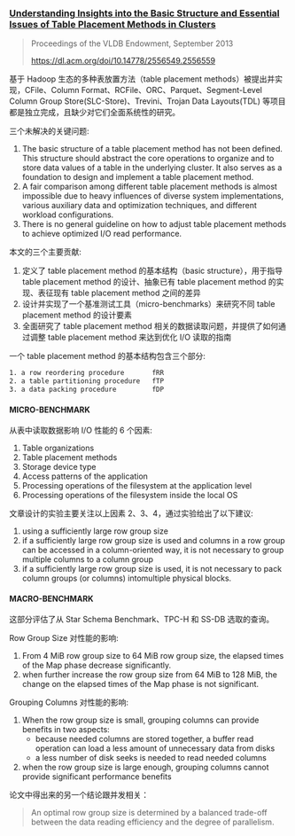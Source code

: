 ### [Understanding Insights into the Basic Structure and Essential Issues of Table Placement Methods in Clusters](../assets/pdfs/p1750-huai.pdf)

> Proceedings of the VLDB Endowment, September 2013
>
> https://dl.acm.org/doi/10.14778/2556549.2556559

基于 Hadoop 生态的多种表放置方法（table placement methods）被提出并实现，CFile、Column Format、RCFile、ORC、Parquet、Segment-Level Column Group Store(SLC-Store)、Trevini、Trojan Data Layouts(TDL) 等项目都是独立完成，且缺少对它们全面系统性的研究。

三个未解决的关键问题:

1. The basic structure of a table placement method has not been defined. This structure should abstract the core operations to organize and to store data values of a table in the underlying cluster. It also serves as a foundation to design and implement a table placement method.
2. A fair comparison among different table placement methods is almost impossible due to heavy influences of diverse system implementations, various auxiliary data and optimization techniques, and different workload configurations.
3. There is no general guideline on how to adjust table placement methods to achieve optimized I/O read performance.

本文的三个主要贡献:

1. 定义了 table placement method 的基本结构（basic structure），用于指导 table placement method 的设计、抽象已有 table placement method 的实现、表征现有 table placement method 之间的差异
2. 设计并实现了一个基准测试工具（micro-benchmarks）来研究不同 table placement method 的设计要素
3. 全面研究了 table placement method 相关的数据读取问题，并提供了如何通过调整 table placement method 来达到优化 I/O 读取的指南

一个 table placement method 的基本结构包含三个部分:

```txt
1. a row reordering procedure       fRR
2. a table partitioning procedure   fTP
3. a data packing procedure         fDP
```

#### MICRO-BENCHMARK

从表中读取数据影响 I/O 性能的 6 个因素:

1. Table organizations
2. Table placement methods
3. Storage device type
4. Access patterns of the application
5. Processing operations of the filesystem at the application level
6. Processing operations of the filesystem inside the local OS

文章设计的实验主要关注以上因素 2、3、4，通过实验给出了以下建议:

1. using a sufficiently large row group size
2. if a sufficiently large row group size is used and columns in a row group can be accessed in a column-oriented way, it is not necessary to group multiple columns to a column group
3. if a sufficiently large row group size is used, it is not necessary to pack column groups (or columns) intomultiple physical blocks.

#### MACRO-BENCHMARK

这部分评估了从 Star Schema Benchmark、TPC-H 和 SS-DB 选取的查询。

Row Group Size 对性能的影响:

1. From 4 MiB row group size to 64 MiB row group size, the elapsed times of the Map phase decrease significantly.
2. when further increase the row group size from 64 MiB to 128 MiB, the change on the elapsed times of the Map phase is not significant.

Grouping Columns 对性能的影响:

1. When the row group size is small, grouping columns can provide benefits in two aspects:
    - because needed columns are stored together, a buffer read operation can load a less amount of unnecessary data from disks
    - a less number of disk seeks is needed to read needed columns
2. when the row group size is large enough, grouping columns cannot provide significant performance benefits


论文中得出来的另一个结论跟并发相关：

> An optimal row group size is determined by a balanced trade-off between
> the data reading efficiency and the degree of parallelism.